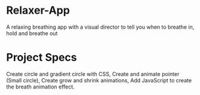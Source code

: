 # Relaxer-App
A relaxing breathing app with a visual director to tell you when to breathe in, hold and breathe out

# Project Specs
Create circle and gradient circle with CSS,
Create and animate pointer (Small circle),
Create grow and shrink animations,
Add JavaScript to create the breath animation effect.

